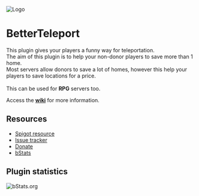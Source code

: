 ![Logo](https://i.imgur.com/12ovzYe.png)

# BetterTeleport
This plugin gives your players a funny way for teleportation.\
The aim of this plugin is to help your non-donor players to save more than 1 home.\
Most servers allow donors to save a lot of homes, however this help your players to save locations for a price.\
 \
This can be used for **RPG** servers too.

Access the **[wiki](https://github.com/AlonsoAliaga/BetterTeleport/wiki)** for more information.

## Resources
- [Spigot resource](https://www.spigotmc.org/resources/X/)
- [Issue tracker](https://github.com/AlonsoAliaga/BetterTeleport/issues)
- [Donate](https://paypal.me/AlonsoAliaga)
- [bStats](https://bstats.org/plugin/bukkit/BetterTeleport)

## Plugin statistics
![bStats.org](https://bstats.org/signatures/bukkit/BetterTeleport.svg)
